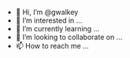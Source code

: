 - 👋 Hi, I’m @gwalkey
- 👀 I’m interested in ...
- 🌱 I’m currently learning ...
- 💞️ I’m looking to collaborate on ...
- 📫 How to reach me ...

<!---
gwalkey/gwalkey is a ✨ special ✨ repository because its `README.md` (this file) appears on your GitHub profile.
You can click the Preview link to take a look at your changes.
--->
